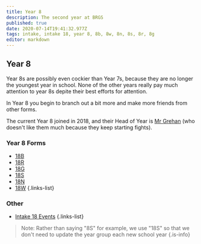 ```yaml
---
title: Year 8
description: The second year at BRGS
published: true
date: 2020-07-14T19:41:32.977Z
tags: intake, intake 18, year 8, 8b, 8w, 8n, 8s, 8r, 8g
editor: markdown
---
```


## Year 8
Year 8s are possibly even cockier than Year 7s, because they are no longer the youngest year in school. None of the other years really pay much attention to year 8s depite their best efforts for attention.

In Year 8 you begin to branch out a bit more and make more friends from other forms.

The current Year 8 joined in 2018, and their Head of Year is [Mr Grehan](/teachers/mr-grehan) (who doesn't like them much because they keep starting fights).

### Year 8 Forms
- [18B](/students/intake18/b)
- [18R](/students/intake18/r)
- [18G](/students/intake18/g)
- [18S](/students/intake18/s)
- [18N](/students/intake18/n)
- [18W](/students/intake18/w)
{.links-list}

### Other
- [Intake 18 Events](/students/intake18/events)
{.links-list}

> Note:  Rather than saying "8S" for example, we use "18S" so that we don't need to update the year group each new school year
{.is-info}